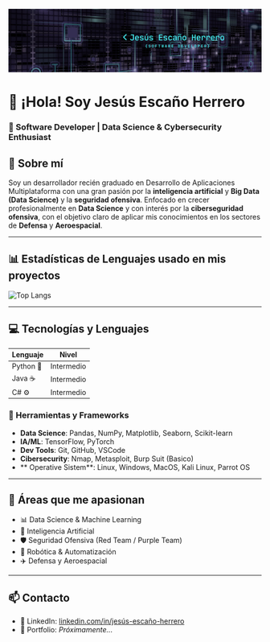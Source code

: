 ![Logo](banne.png)

# 👋 ¡Hola! Soy Jesús Escaño Herrero

### 🎯 Software Developer | Data Science & Cybersecurity Enthusiast


## 🧠 Sobre mí

Soy un desarrollador recién graduado en Desarrollo de Aplicaciones Multiplataforma con una gran pasión por la **inteligencia artificial** y **Big Data (Data Science)** y la **seguridad ofensiva**. Enfocado en crecer profesionalmente en **Data Science** y con interés por la **ciberseguridad ofensiva**, con el objetivo claro de aplicar mis conocimientos en los sectores de **Defensa** y **Aeroespacial**.

---

## 📊 Estadísticas de Lenguajes usado en mis proyectos

![Top Langs](https://github-readme-stats.vercel.app/api/top-langs/?username=jesus-eh&layout=compact&theme=dark)

---

## 💻 Tecnologías y Lenguajes

| Lenguaje      | Nivel           |
|---------------|-----------------|
| Python 🐍     | Intermedio      |
| Java ☕        | Intermedio      |
| C# ⚙️         | Intermedio      |

### 🧰 Herramientas y Frameworks

- **Data Science**: Pandas, NumPy, Matplotlib, Seaborn, Scikit-learn
- **IA/ML**: TensorFlow, PyTorch
- **Dev Tools**: Git, GitHub, VSCode
- **Cibersecurity**: Nmap, Metasploit, Burp Suit (Basico)
- ** Operative Sistem**: Linux, Windows, MacOS, Kali Linux, Parrot OS

---

## 🚀 Áreas que me apasionan

- 📊 Data Science & Machine Learning  
- 🧠 Inteligencia Artificial  
- 🛡️ Seguridad Ofensiva (Red Team / Purple Team)  
- 🤖 Robótica & Automatización  
- ✈️ Defensa y Aeroespacial

---

## 📫 Contacto

- 💼 LinkedIn: [linkedin.com/in/jesús-escaño-herrero](https://linkedin.com/in/jesús-escaño-herrero)
- 📂 Portfolio: *Próximamente...*

